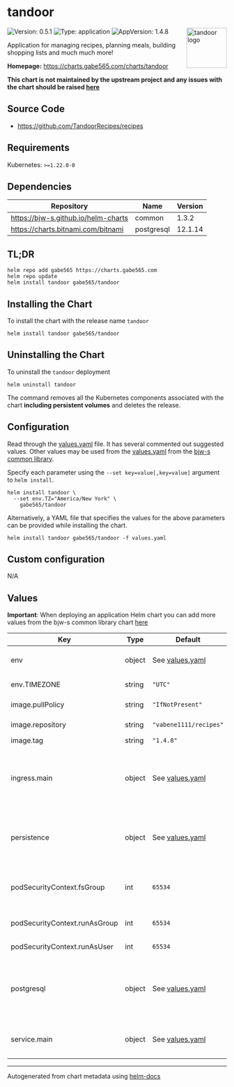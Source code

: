 # tandoor

<img src="https://raw.githubusercontent.com/vabene1111/recipes/master/docs/logo_color.svg" align="right" width="92" alt="tandoor logo">

![Version: 0.5.1](https://img.shields.io/badge/Version-0.5.1-informational?style=flat)
![Type: application](https://img.shields.io/badge/Type-application-informational?style=flat)
![AppVersion: 1.4.8](https://img.shields.io/badge/AppVersion-1.4.8-informational?style=flat)

Application for managing recipes, planning meals, building shopping lists and much much more!

**Homepage:** <https://charts.gabe565.com/charts/tandoor>

**This chart is not maintained by the upstream project and any issues with the chart should be raised [here](https://github.com/gabe565/charts/issues/new)**

## Source Code

* <https://github.com/TandoorRecipes/recipes>

## Requirements

Kubernetes: `>=1.22.0-0`

## Dependencies

| Repository | Name | Version |
|------------|------|---------|
| <https://bjw-s.github.io/helm-charts> | common | 1.3.2 |
| <https://charts.bitnami.com/bitnami> | postgresql | 12.1.14 |

## TL;DR

```console
helm repo add gabe565 https://charts.gabe565.com
helm repo update
helm install tandoor gabe565/tandoor
```

## Installing the Chart

To install the chart with the release name `tandoor`

```console
helm install tandoor gabe565/tandoor
```

## Uninstalling the Chart

To uninstall the `tandoor` deployment

```console
helm uninstall tandoor
```

The command removes all the Kubernetes components associated with the chart **including persistent volumes** and deletes the release.

## Configuration

Read through the [values.yaml](./values.yaml) file. It has several commented out suggested values.
Other values may be used from the [values.yaml](https://github.com/bjw-s/helm-charts/tree/main/charts/library/common/values.yaml) from the [bjw-s common library](https://github.com/bjw-s/helm-charts/tree/main/charts/library/common).

Specify each parameter using the `--set key=value[,key=value]` argument to `helm install`.

```console
helm install tandoor \
  --set env.TZ="America/New York" \
    gabe565/tandoor
```

Alternatively, a YAML file that specifies the values for the above parameters can be provided while installing the chart.

```console
helm install tandoor gabe565/tandoor -f values.yaml
```

## Custom configuration

N/A

## Values

**Important**: When deploying an application Helm chart you can add more values from the bjw-s common library chart [here](https://github.com/bjw-s/helm-charts/tree/main/charts/library/common)

| Key | Type | Default | Description |
|-----|------|---------|-------------|
| env | object | See [values.yaml](./values.yaml) | environment variables. [[ref]](https://github.com/TandoorRecipes/recipes/blob/master/.env.template). |
| env.TIMEZONE | string | `"UTC"` | default timezone |
| image.pullPolicy | string | `"IfNotPresent"` | image pull policy |
| image.repository | string | `"vabene1111/recipes"` | image repository |
| image.tag | string | `"1.4.8"` | image tag |
| ingress.main | object | See [values.yaml](./values.yaml) | Enable and configure ingress settings for the chart under this key. |
| persistence | object | See [values.yaml](./values.yaml) | Configure persistence settings for the chart under this key. |
| podSecurityContext.fsGroup | int | `65534` | Volume binds will be granted to `nobody` group |
| podSecurityContext.runAsGroup | int | `65534` | Run as `nobody` group |
| podSecurityContext.runAsUser | int | `65534` | Run as `nobody` user |
| postgresql | object | See [values.yaml](./values.yaml) | Enable and configure postgresql database subchart under this key. [[ref]](https://github.com/bitnami/charts/tree/master/bitnami/mariadb) |
| service.main | object | See [values.yaml](./values.yaml) | Configures service settings for the chart. |

---
Autogenerated from chart metadata using [helm-docs](https://github.com/norwoodj/helm-docs)
